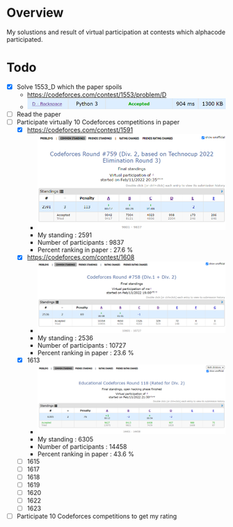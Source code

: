 # Overview
My solustions and result of virtual participation at contests which alphacode participated.

# Todo
- [x] Solve 1553_D which the paper spoils
    - https://codeforces.com/contest/1553/problem/D
    - ![1553_d_result](./assets/1553_d.png)
- [ ] Read the paper
- [ ] Participate virtually 10 Codeforces competitions in paper
    - [x] https://codeforces.com/contest/1591
        - ![1591_result](./assets/1591_virtual_result.png)
        - My standing : 2591
        - Number of participants : 9837
        - Percent ranking in paper : 27.6 %
    - [x] https://codeforces.com/contest/1608
        - ![1608_result](./assets/1608_virtual_result.png)
        - My standing : 2536
        - Number of participants : 10727
        - Percent ranking in paper : 23.6 %
    - [x] 1613
        - ![1613_result](./assets/1613_virtual_result.png)
        - My standing : 6305
        - Number of participants : 14458
        - Percent ranking in paper : 43.6 %
    - [ ] 1615
    - [ ] 1617
    - [ ] 1618
    - [ ] 1619
    - [ ] 1620
    - [ ] 1622
    - [ ] 1623
- [ ] Participate 10 Codeforces competitions to get my rating